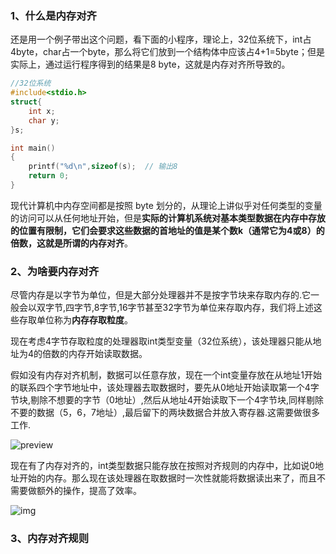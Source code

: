 ### 1、什么是内存对齐

还是用一个例子带出这个问题，看下面的小程序，理论上，32位系统下，int占4byte，char占一个byte，那么将它们放到一个结构体中应该占4+1=5byte；但是实际上，通过运行程序得到的结果是8 byte，这就是内存对齐所导致的。

```C
//32位系统
#include<stdio.h>
struct{
    int x;
    char y;
}s;

int main()
{
    printf("%d\n",sizeof(s);  // 输出8
    return 0;
}
```

现代计算机中内存空间都是按照 byte 划分的，从理论上讲似乎对任何类型的变量的访问可以从任何地址开始，但是**实际的计算机系统对基本类型数据在内存中存放的位置有限制，它们会要求这些数据的首地址的值是某个数k（通常它为4或8）的倍数，这就是所谓的内存对齐**。

### 2、为啥要内存对齐

尽管内存是以字节为单位，但是大部分处理器并不是按字节块来存取内存的.它一般会以双字节,四字节,8字节,16字节甚至32字节为单位来存取内存，我们将上述这些存取单位称为**内存存取粒度**。

现在考虑4字节存取粒度的处理器取int类型变量（32位系统），该处理器只能从地址为4的倍数的内存开始读取数据。

假如没有内存对齐机制，数据可以任意存放，现在一个int变量存放在从地址1开始的联系四个字节地址中，该处理器去取数据时，要先从0地址开始读取第一个4字节块,剔除不想要的字节（0地址）,然后从地址4开始读取下一个4字节块,同样剔除不要的数据（5，6，7地址）,最后留下的两块数据合并放入寄存器.这需要做很多工作.

![preview](https://pic3.zhimg.com/v2-3f40af513a94901b36ceb5387982277e_r.jpg)

现在有了内存对齐的，int类型数据只能存放在按照对齐规则的内存中，比如说0地址开始的内存。那么现在该处理器在取数据时一次性就能将数据读出来了，而且不需要做额外的操作，提高了效率。

![img](https://pic1.zhimg.com/80/v2-361e2d16876ce8383c9e6ea2dca34474_720w.jpg)

### 3、内存对齐规则

